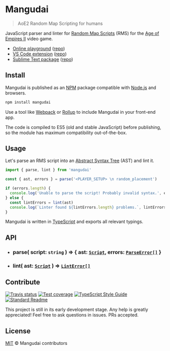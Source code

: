 # Mangudai

> AoE2 Random Map Scripting for humans

JavaScript parser and linter for [Random Map Scripts](http://aok.heavengames.com/cgi-bin/forums/display.cgi?action=ct&f=28,42485,,30) (RMS) for the [Age of Empires II](https://en.wikipedia.org/wiki/Age_of_Empires_II) video game.

- [Online playground](https://mangudai.github.io/) ([repo](https://github.com/mangudai/mangudai.github.io))
- [VS Code extension](https://marketplace.visualstudio.com/items?itemName=deltaidea.aoe2-rms) ([repo](https://github.com/mangudai/vscode))
- [Sublime Text package](https://packagecontrol.io/packages/AoE2%20RMS%20Syntax%20Highlighting) ([repo](https://github.com/mangudai/sublime-text))

## Install

Mangudai is published as an [NPM](https://docs.npmjs.com/getting-started/what-is-npm) package compatible with [Node.js](https://nodejs.org/en/) and browsers.

```Bash
npm install mangudai
```

Use a tool like [Webpack](https://webpack.js.org) or [Rollup](https://rollupjs.org/) to include Mangudai in your front-end app.

The code is compiled to ES5 (old and stable JavaScript) before publishing, so the module has maximum compatibility out-of-the-box.

## Usage

Let's parse an RMS script into an [Abstract Syntax Tree](https://en.wikipedia.org/wiki/Abstract_syntax_tree) (AST) and lint it.

```JavaScript
import { parse, lint } from 'mangudai'

const { ast, errors } = parse('<PLAYER_SETUP> \n random_placement')

if (errors.length) {
  console.log('Unable to parse the script! Probably invalid syntax.', errors)
} else {
  const lintErrors = lint(ast)
  console.log(`Linter found ${lintErrors.length} problems.`, lintErrors)
}
```

Mangudai is written in [TypeScript](https://www.typescriptlang.org/) and exports all relevant typings.

## API

- ### parse( script: `string` ) => { ast: [`Script`](docs/ast-spec.md), errors: [`ParseError[]`](docs/errors.md) }
- ### lint( ast: [`Script`](docs/ast-spec.md) ) => [`LintError[]`](docs/errors.md)

## Contribute

[![Travis status](https://img.shields.io/travis/mangudai/mangudai/master.svg)](https://travis-ci.org/mangudai/mangudai)
[![Test coverage](https://img.shields.io/codecov/c/github/mangudai/mangudai/master.svg)](https://codecov.io/gh/mangudai/mangudai)
[![TypeScript Style Guide](https://img.shields.io/badge/code_style-standard-brightgreen.svg)](https://standardjs.com/)
[![Standard Readme](https://img.shields.io/badge/readme%20style-standard-brightgreen.svg)](https://github.com/RichardLitt/standard-readme)

This project is still in its early development stage. Any help is greatly appreciated! Feel free to ask questions in issues. PRs accepted.

## License

[MIT](./LICENSE.md) © Mangudai contributors
